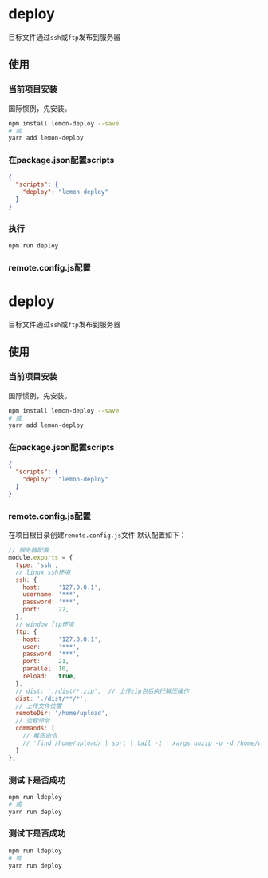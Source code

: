 # deploy
目标文件通过`ssh`或`ftp`发布到服务器

## 使用

### 当前项目安装

国际惯例，先安装。

```bash
npm install lemon-deploy --save
# 或
yarn add lemon-deploy
```

### 在package.json配置scripts
```json
{
  "scripts": {
    "deploy": "lemon-deploy"
  }
}
```

### 执行

```bash
npm run deploy
```

### remote.config.js配置

# deploy
目标文件通过`ssh`或`ftp`发布到服务器

## 使用

### 当前项目安装
国际惯例，先安装。
```bash
npm install lemon-deploy --save
# 或
yarn add lemon-deploy
```

### 在package.json配置scripts

```json
{
  "scripts": {
    "deploy": "lemon-deploy"
  }
}
```


### remote.config.js配置

在项目根目录创建`remote.config.js`文件
默认配置如下：

```js
// 服务器配置
module.exports = {
  type: 'ssh',
  // linux ssh环境
  ssh: {
    host:     '127.0.0.1',
    username: '***',
    password: '***',
    port:     22,
  },
  // window ftp环境
  ftp: {
    host:     '127.0.0.1',
    user:     '***',
    password: '***',
    port:     21,
    parallel: 10,
    reload:   true,
  },
  // dist: './dist/*.zip',  // 上传zip包后执行解压操作
  dist: './dist/**/*',
  // 上传文件位置
  remoteDir: '/home/upload',
  // 远程命令
  commands: [
    // 解压命令
    // 'find /home/upload/ | sort | tail -1 | xargs unzip -o -d /home/www/dist/'
  ]
};
```

### 测试下是否成功

```bash
npm run ldeploy
# 或
yarn run deploy
```


### 测试下是否成功

```bash
npm run ldeploy
# 或
yarn run deploy
```
